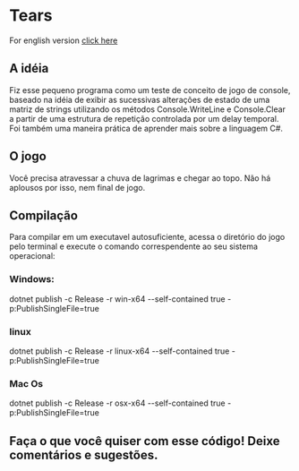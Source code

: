 # Tears 
For english version [click here](README-english.md)

## A idéia
Fiz esse pequeno programa como um teste de conceito de jogo de console, baseado na idéia de exibir as sucessivas alterações de estado de uma matriz de strings utilizando os métodos Console.WriteLine e Console.Clear a partir de uma estrutura de repetição controlada por um delay temporal. Foi também uma maneira prática de aprender mais sobre a linguagem C#.

## O jogo
Você precisa atravessar a chuva de lagrimas e chegar ao topo. Não há aplousos por isso, nem final de jogo.

## Compilação
Para compilar em um executavel autosuficiente, acessa o diretório do jogo pelo terminal e execute o comando correspendente ao seu sistema operacional:

### Windows:
dotnet publish -c Release -r win-x64 --self-contained true -p:PublishSingleFile=true

### linux
dotnet publish -c Release -r linux-x64 --self-contained true -p:PublishSingleFile=true

### Mac Os
dotnet publish -c Release -r osx-x64 --self-contained true -p:PublishSingleFile=true

## Faça o que você quiser com esse código! Deixe comentários e sugestões.